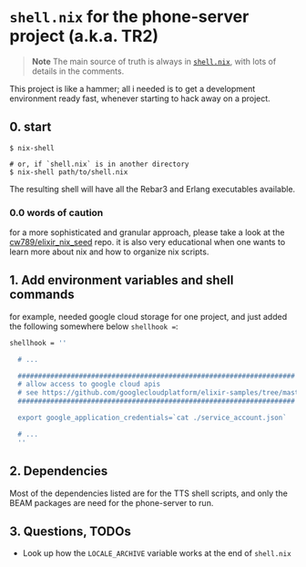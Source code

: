 # `shell.nix` for the phone-server project (a.k.a. TR2)
> **Note**
> The   main   source   of    truth   is   always   in
> [`shell.nix`](./shell.nix), with lots  of details in
> the comments.

This project  is like a  hammer; all i needed  is to
get a  development environment ready  fast, whenever
starting to hack away on a project.

## 0. start

```text
$ nix-shell

# or, if `shell.nix` is in another directory
$ nix-shell path/to/shell.nix
```

The  resulting shell  will have  all the  Rebar3 and
Erlang executables available.

### 0.0 words of caution

for  a  more  sophisticated and  granular  approach,
please take a look at the
[cw789/elixir_nix_seed](https://github.com/cw789/elixir_nix_seed)
repo. it is also very  educational when one wants to
learn  more  about  nix  and  how  to  organize  nix
scripts.

## 1. Add environment variables and shell commands

for example, needed google cloud storage for one project, and just added the following somewhere below `shellhook =`:

```nix
shellhook = ''

  # ...

  ####################################################################
  # allow access to google cloud apis
  # see https://github.com/googlecloudplatform/elixir-samples/tree/master/storage
  ####################################################################

  export google_application_credentials=`cat ./service_account.json`

  # ...
  ''
```

## 2. Dependencies

Most of the dependencies listed are for the TTS shell scripts, and only the BEAM packages are need for the phone-server to run.

## 3. Questions, TODOs

+ Look up how the `LOCALE_ARCHIVE` variable works at the end of `shell.nix`

